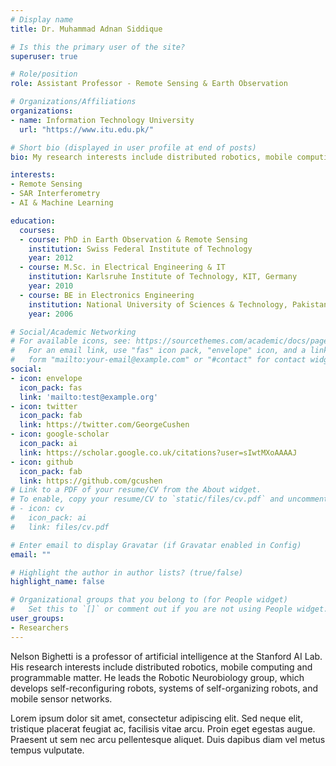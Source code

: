 ```yaml
---
# Display name
title: Dr. Muhammad Adnan Siddique

# Is this the primary user of the site?
superuser: true

# Role/position
role: Assistant Professor - Remote Sensing & Earth Observation

# Organizations/Affiliations
organizations:
- name: Information Technology University
  url: "https://www.itu.edu.pk/"

# Short bio (displayed in user profile at end of posts)
bio: My research interests include distributed robotics, mobile computing and programmable matter.

interests:
- Remote Sensing
- SAR Interferometry
- AI & Machine Learning

education:
  courses:
  - course: PhD in Earth Observation & Remote Sensing
    institution: Swiss Federal Institute of Technology
    year: 2012
  - course: M.Sc. in Electrical Engineering & IT
    institution: Karlsruhe Institute of Technology, KIT, Germany
    year: 2010
  - course: BE in Electronics Engineering
    institution: National University of Sciences & Technology, Pakistan
    year: 2006

# Social/Academic Networking
# For available icons, see: https://sourcethemes.com/academic/docs/page-builder/#icons
#   For an email link, use "fas" icon pack, "envelope" icon, and a link in the
#   form "mailto:your-email@example.com" or "#contact" for contact widget.
social:
- icon: envelope
  icon_pack: fas
  link: 'mailto:test@example.org'
- icon: twitter
  icon_pack: fab
  link: https://twitter.com/GeorgeCushen
- icon: google-scholar
  icon_pack: ai
  link: https://scholar.google.co.uk/citations?user=sIwtMXoAAAAJ
- icon: github
  icon_pack: fab
  link: https://github.com/gcushen
# Link to a PDF of your resume/CV from the About widget.
# To enable, copy your resume/CV to `static/files/cv.pdf` and uncomment the lines below.
# - icon: cv
#   icon_pack: ai
#   link: files/cv.pdf

# Enter email to display Gravatar (if Gravatar enabled in Config)
email: ""

# Highlight the author in author lists? (true/false)
highlight_name: false

# Organizational groups that you belong to (for People widget)
#   Set this to `[]` or comment out if you are not using People widget.
user_groups:
- Researchers
---
```


Nelson Bighetti is a professor of artificial intelligence at the Stanford AI Lab. His research interests include distributed robotics, mobile computing and programmable matter. He leads the Robotic Neurobiology group, which develops self-reconfiguring robots, systems of self-organizing robots, and mobile sensor networks.

Lorem ipsum dolor sit amet, consectetur adipiscing elit. Sed neque elit, tristique placerat feugiat ac, facilisis vitae arcu. Proin eget egestas augue. Praesent ut sem nec arcu pellentesque aliquet. Duis dapibus diam vel metus tempus vulputate.
